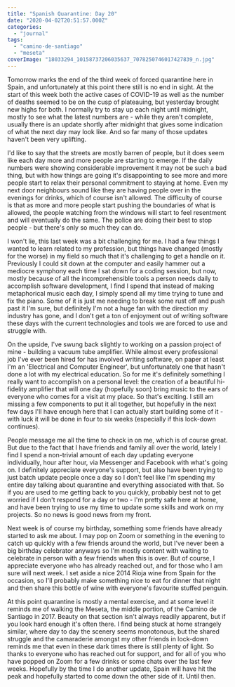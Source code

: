 ```yaml
---
title: "Spanish Quarantine: Day 20"
date: "2020-04-02T20:51:57.000Z"
categories: 
  - "journal"
tags: 
  - "camino-de-santiago"
  - "meseta"
coverImage: "18033294_10158737206035637_7078250746017427839_n.jpg"
---
```


Tomorrow marks the end of the third week of forced quarantine here in Spain, and unfortunately at this point there still is no end in sight. At the start of this week both the active cases of COVID-19 as well as the number of deaths seemed to be on the cusp of plateauing, but yesterday brought new highs for both. I normally try to stay up each night until midnight, mostly to see what the latest numbers are - while they aren't complete, usually there is an update shortly after midnight that gives some indication of what the next day may look like. And so far many of those updates haven't been very uplifting.

I'd like to say that the streets are mostly barren of people, but it does seem like each day more and more people are starting to emerge. If the daily numbers were showing considerable improvement it may not be such a bad thing, but with how things are going it's disappointing to see more and more people start to relax their personal commitment to staying at home. Even my next door neighbours sound like they are having people over in the evenings for drinks, which of course isn't allowed. The difficulty of course is that as more and more people start pushing the boundaries of what is allowed, the people watching from the windows will start to feel resentment and will eventually do the same. The police are doing their best to stop people - but there's only so much they can do.

I won't lie, this last week was a bit challenging for me. I had a few things I wanted to learn related to my profession, but things have changed (mostly for the worse) in my field so much that it's challenging to get a handle on it. Previously I could sit down at the computer and easily hammer out a mediocre symphony each time I sat down for a coding session, but now, mostly because of all the incomprehensible tools a person needs daily to accomplish software development, I find I spend that instead of making metaphorical music each day, I simply spend all my time trying to tune and fix the piano. Some of it is just me needing to break some rust off and push past it I'm sure, but definitely I'm not a huge fan with the direction my industry has gone, and I don't get a ton of enjoyment out of writing software these days with the current technologies and tools we are forced to use and struggle with.

On the upside, I've swung back slightly to working on a passion project of mine - building a vacuum tube amplifier. While almost every professional job I've ever been hired for has involved writing software, on paper at least I'm an 'Electrical and Computer Engineer', but unfortunately one that hasn't done a lot with my electrical education. So for me it's definitely something I really want to accomplish on a personal level: the creation of a beautiful hi-fidelity amplifier that will one day (hopefully soon) bring music to the ears of everyone who comes for a visit at my place. So that's exciting. I still am missing a few components to put it all together, but hopefully in the next few days I'll have enough here that I can actually start building some of it - with luck it will be done in four to six weeks (especially if this lock-down continues).

People message me all the time to check in on me, which is of course great. But due to the fact that I have friends and family all over the world, lately I find I spend a non-trivial amount of each day updating everyone individually, hour after hour, via Messenger and Facebook with what's going on. I definitely appreciate everyone's support, but also have been trying to just batch update people once a day so I don't feel like I'm spending my entire day talking about quarantine and everything associated with that. So if you are used to me getting back to you quickly, probably best not to get worried if I don't respond for a day or two - I'm pretty safe here at home, and have been trying to use my time to update some skills and work on my projects. So no news is good news from my front.

Next week is of course my birthday, something some friends have already started to ask me about. I may pop on Zoom or something in the evening to catch up quickly with a few friends around the world, but I've never been a big birthday celebrator anyways so I'm mostly content with waiting to celebrate in person with a few friends when this is over. But of course, I appreciate everyone who has already reached out, and for those who I am sure will next week. I set aside a nice 2014 Rioja wine from Spain for the occasion, so I'll probably make something nice to eat for dinner that night and then share this bottle of wine with everyone's favourite stuffed penguin.

At this point quarantine is mostly a mental exercise, and at some level it reminds me of walking the Meseta, the middle portion, of the Camino de Santiago in 2017. Beauty on that section isn't always readily apparent, but if you look hard enough it's often there. I find being stuck at home strangely similar, where day to day the scenery seems monotonous, but the shared struggle and the camaraderie amongst my other friends in lock-down reminds me that even in these dark times there is still plenty of light. So thanks to everyone who has reached out for support, and for all of you who have popped on Zoom for a few drinks or some chats over the last few weeks. Hopefully by the time I do another update, Spain will have hit the peak and hopefully started to come down the other side of it. Until then.
